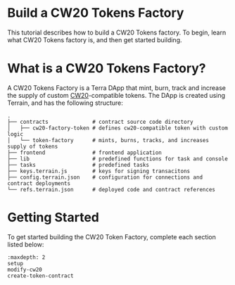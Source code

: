 # Build a CW20 Tokens Factory  

This tutorial describes how to build a CW20 Tokens factory. 
To begin, learn what CW20 Tokens factory is,
and then get started building.
 
# What is a CW20 Tokens Factory?

A CW20 Tokens Factory is a Terra DApp that mint, burn, track 
and increase the supply of custom
[CW20](https://docs.rs/crate/cw20/0.2.3)-compatible tokens.
The DApp is created using Terrain, and has the following structure:

```
.
├── contracts              # contract source code directory
│   ├── cw20-factory-token # defines cw20-compatible token with custom logic 
│   └── token-factory      # mints, burns, tracks, and increases supply of tokens
├── frontend               # frontend application
├── lib                    # predefined functions for task and console
├── tasks                  # predefined tasks
├── keys.terrain.js        # keys for signing transacitons
├── config.terrain.json    # configuration for connections and contract deployments
└── refs.terrain.json      # deployed code and contract references
```

# Getting Started

To get started building the CW20 Token Factory,
complete each section listed below:

 ```{toctree}
 :maxdepth: 2
 setup
 modify-cw20
 create-token-contract
 ```
